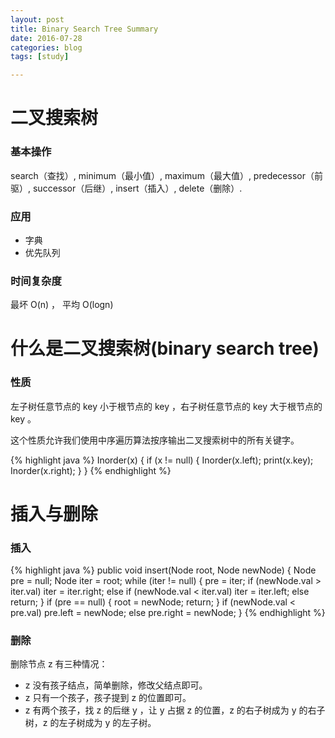 ```yaml
---
layout: post
title: Binary Search Tree Summary
date: 2016-07-28
categories: blog
tags: [study]

---
```


# 二叉搜索树

### 基本操作

search（查找）, minimum（最小值）, maximum（最大值）, predecessor（前驱）, successor（后继）, insert（插入）, delete（删除）.

### 应用

* 字典
* 优先队列

### 时间复杂度

最坏 O(n) ， 平均 O(logn)

# 什么是二叉搜索树(binary search tree)

### 性质

左子树任意节点的 key 小于根节点的 key ，右子树任意节点的 key 大于根节点的 key 。

这个性质允许我们使用中序遍历算法按序输出二叉搜索树中的所有关键字。

{% highlight java %}
Inorder(x) {
    if (x != null) {
        Inorder(x.left);
        print(x.key);
        Inorder(x.right);
    }
}
{% endhighlight %}

# 插入与删除

### 插入

{% highlight java %}
public void insert(Node root, Node newNode) {
    Node pre = null;
    Node iter = root;
    while (iter != null) {
        pre = iter;
        if (newNode.val > iter.val) iter = iter.right;
        else if (newNode.val < iter.val) iter = iter.left;
        else return;
    }
    if (pre == null) {
        root = newNode;
        return;
    }
    if (newNode.val < pre.val) pre.left = newNode;
    else pre.right = newNode;
}
{% endhighlight %}

### 删除

删除节点 z 有三种情况：

* z 没有孩子结点，简单删除，修改父结点即可。
* z 只有一个孩子，孩子提到 z 的位置即可。
* z 有两个孩子，找 z 的后继 y ，让 y 占据 z 的位置，z 的右子树成为 y 的右子树，z 的左子树成为 y 的左子树。

